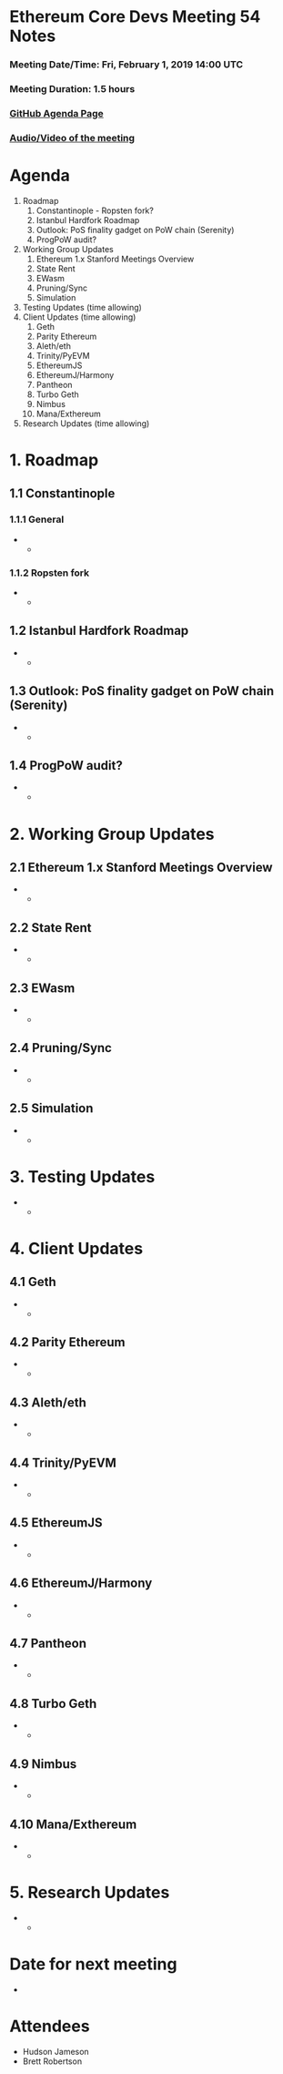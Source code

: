 # Ethereum Core Devs Meeting 54 Notes
### Meeting Date/Time: Fri, February 1, 2019 14:00 UTC
### Meeting Duration: 1.5 hours
### [GitHub Agenda Page](https://github.com/ethereum/pm/issues/73)
### [Audio/Video of the meeting](https://www.youtube.com/watch?v=qBpImOhpWFg)

# Agenda
1. Roadmap
    1. Constantinople - Ropsten fork?
    1. Istanbul Hardfork Roadmap
    1. Outlook: PoS finality gadget on PoW chain (Serenity)
    1. ProgPoW audit?
1. Working Group Updates
    1. Ethereum 1.x Stanford Meetings Overview
    1. State Rent
    1. EWasm
    1. Pruning/Sync
    1. Simulation
1. Testing Updates (time allowing)
1. Client Updates (time allowing)
    1. Geth
    1. Parity Ethereum
    1. Aleth/eth
    1. Trinity/PyEVM
    1. EthereumJS
    1. EthereumJ/Harmony
    1. Pantheon
    1. Turbo Geth
    1. Nimbus
    1. Mana/Exthereum
1. Research Updates (time allowing)

# 1. Roadmap
## 1.1 Constantinople
### 1.1.1 General
-
    -
    
### 1.1.2 Ropsten fork
-
    -
    
## 1.2 Istanbul Hardfork Roadmap
- 
    -
    
## 1.3 Outlook: PoS finality gadget on PoW chain (Serenity)
-
    -
    
## 1.4 ProgPoW audit?
-
    -

# 2. Working Group Updates
## 2.1 Ethereum 1.x Stanford Meetings Overview
-
    -
    
## 2.2 State Rent
-
    -
    
## 2.3 EWasm
-
    -
    
## 2.4 Pruning/Sync
-
    -
    
## 2.5 Simulation
-
    -

# 3. Testing Updates
- 
    -

# 4. Client Updates
## 4.1 Geth
-
    -
    
## 4.2 Parity Ethereum
-
    -
    
## 4.3 Aleth/eth
-
    -
    
## 4.4 Trinity/PyEVM
-
    -
    
## 4.5 EthereumJS
-
    -
    
## 4.6 EthereumJ/Harmony
-
    -
## 4.7 Pantheon
-
    -
    
## 4.8 Turbo Geth
-
    -
    
## 4.9 Nimbus
-
    -
    
## 4.10 Mana/Exthereum
-
    -

# 5. Research Updates
-
    -

# Date for next meeting
- 

# Attendees
- Hudson Jameson
- Brett Robertson
